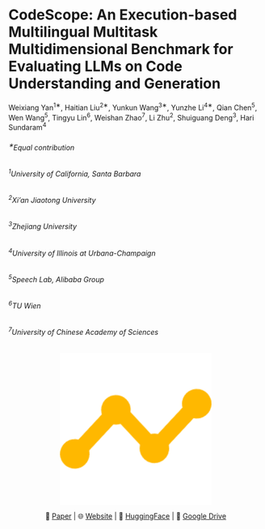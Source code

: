 # CodeScope: An Execution-based Multilingual Multitask Multidimensional Benchmark for Evaluating LLMs on Code Understanding and Generation

Weixiang Yan<sup>1∗</sup>, Haitian Liu<sup>2∗</sup>, Yunkun Wang<sup>3∗</sup>, Yunzhe Li<sup>4∗</sup>, Qian Chen<sup>5</sup>,
Wen Wang<sup>5</sup>, Tingyu Lin<sup>6</sup>, Weishan Zhao<sup>7</sup>, Li Zhu<sup>2</sup>, Shuiguang Deng<sup>3</sup>, Hari Sundaram<sup>4</sup>

<h6><sup>∗</sup>Equal contribution</h6>
<h6><sup>1</sup>University of California, Santa Barbara</h6>
<h6><sup>2</sup>Xi’an Jiaotong University</h6>
<h6><sup>3</sup>Zhejiang University</h6>
<h6><sup>4</sup>University of Illinois at Urbana-Champaign</h6>
<h6><sup>5</sup>Speech Lab, Alibaba Group</h6>
<h6><sup>6</sup>TU Wien</h6>
<h6><sup>7</sup>University of Chinese Academy of Sciences</h6>

<p align="center" width="80%">
<img src="static/img/logo-2.png" style="width: 40%; min-width: 300px; display: block; margin: auto;" alt="CodeScope">
</p>

<p align="center">
    📃 <a href="" target="_blank">Paper</a> | 
    🌐 <a href="" target="_blank">Website</a> | 
    🤗 <a href="" target="_blank">HuggingFace</a> | 
    💭 <a href="" target="_blank">Google Drive</a>
</p>